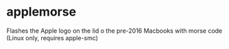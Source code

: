 # applemorse

Flashes the Apple logo on the lid o the pre-2016 Macbooks with morse code (Linux only, requires apple-smc)
